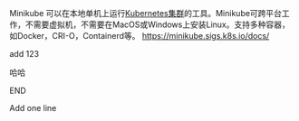 Minikube 可以在本地单机上运行[Kubernetes集群](https://www.zhihu.com/search?q=Kubernetes集群&search_source=Entity&hybrid_search_source=Entity&hybrid_search_extra={"sourceType"%3A"answer"%2C"sourceId"%3A2298732073})的工具。Minikube可跨平台工作，不需要虚拟机，不需要在MacOS或Windows上安装Linux。支持多种容器，如Docker，CRI-O，Containerd等。  https://minikube.sigs.k8s.io/docs/



add 123

哈哈

END

Add one line
